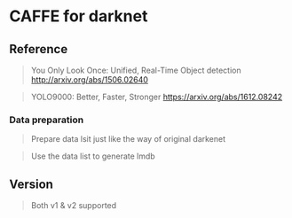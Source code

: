 # CAFFE for darknet

## Reference

> You Only Look Once: Unified, Real-Time Object detection http://arxiv.org/abs/1506.02640

> YOLO9000: Better, Faster, Stronger https://arxiv.org/abs/1612.08242



### Data preparation
> Prepare data lsit just like the way of original darkenet

> Use the data list to generate lmdb


## Version
> Both v1 & v2 supported
